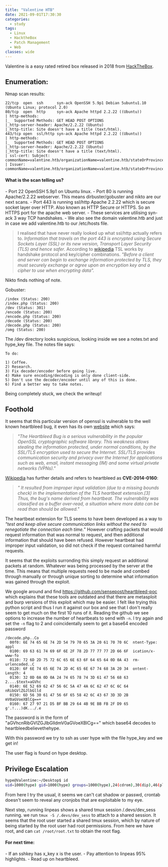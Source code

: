 ```yaml
---
title: "Valentine HTB"
date: 2021-09-01T17:30:30
categories:
  - study
tags:
  - Linux
  - HacktheBox
  - Patch Management
  - Web
classes: wide
---
```

Valentine is a easy rated retired box released in 2018 from [HackTheBox](https://app.hackthebox.eu/machines/Valentine). 
<h2>Enumeration:</h2>
Nmap scan results:

```
22/tcp  open  ssh      syn-ack OpenSSH 5.9p1 Debian 5ubuntu1.10 (Ubuntu Linux; protocol 2.0)
80/tcp  open  http     syn-ack Apache httpd 2.2.22 ((Ubuntu))
| http-methods: 
|_  Supported Methods: GET HEAD POST OPTIONS
|_http-server-header: Apache/2.2.22 (Ubuntu)
|_http-title: Site doesn't have a title (text/html).
443/tcp open  ssl/http syn-ack Apache httpd 2.2.22 ((Ubuntu))
| http-methods: 
|_  Supported Methods: GET HEAD POST OPTIONS
|_http-server-header: Apache/2.2.22 (Ubuntu)
|_http-title: Site doesn't have a title (text/html).
| ssl-cert: Subject: commonName=valentine.htb/organizationName=valentine.htb/stateOrProvinceName=FL/countryName=US
| Issuer: commonName=valentine.htb/organizationName=valentine.htb/stateOrProvinceName=FL/countryName=US
```

<h4>What is the scan telling us?</h4>
- Port 22 OpenSSH 5.9p1 on Ubuntu linux. 
- Port 80 is running Apache/2.2.22 webserver. This means dirbuster/gobuster and nikto are our next scans.
- Port 443 is running ssl/http Apache 2.2.22 which is secure socket layer over HTTP. Also known as HTTP Secure or HTTPS. So an HTTPS port for the apache web server. 
- These services are utilising syn-ack 3 way TCP handshakes.
- We also see the domain valentine.htb and just in case we add valentine.htb to our /etc/hosts file.

> I realised that have never really looked up what ssl/http actually refers to. *Information that travels on the port 443 is encrypted using Secure Sockets Layer (SSL) or its new version, Transport Layer Security (TLS) and hence safer*. 
> According to [wikipedia](https://en.wikipedia.org/wiki/Transport_Layer_Security#Key_exchange_or_key_agreement) TSL works by handshake protocol and key/cipher combinations. *"Before a client and server can begin to exchange information protected by TLS, they must securely exchange or agree upon an encryption key and a cipher to use when encrypting data".*

Nikto finds nothing of note.

Gobuster:

```
/index (Status: 200)
/index.php (Status: 200)
/dev (Status: 301)
/encode (Status: 200)
/encode.php (Status: 200)
/decode (Status: 200)
/decode.php (Status: 200)
/omg (Status: 200)
```


The /dev directory looks suspicious, looking inside we see a notes.txt and hype_key file.
The notes file says:

```
To do:

1) Coffee.
2) Research.
3) Fix decoder/encoder before going live.
4) Make sure encoding/decoding is only done client-side.
5) Don't use the decoder/encoder until any of this is done.
6) Find a better way to take notes.
```

Being completely stuck, we check the writeup!

<h2>Foothold</h2>

It seems that this particular version of openssl is vulnerable to the well known heartbleed bug, it even has its own [website](https://heartbleed.com/) which says:
> *"The Heartbleed Bug is a serious vulnerability in the popular OpenSSL cryptographic software library. This weakness allows stealing the information protected, under normal conditions, by the SSL/TLS encryption used to secure the Internet. SSL/TLS provides communication security and privacy over the Internet for applications such as web, email, instant messaging (IM) and some virtual private networks (VPNs)."*

[Wikipedia](https://en.wikipedia.org/wiki/Heartbleed) has further details and refers to heartbleed as **CVE-2014-0160**:
>*" It resulted from improper input validation (due to a missing bounds check) in the implementation of the TLS heartbeat extension.[3] Thus, the bug's name derived from heartbeat. The vulnerability was classified as a buffer over-read, a situation where more data can be read than should be allowed."*

The heartbeat extension for TLS seems to have been developed as a way to *"test and keep alive secure communication links without the need to renegotiate the connection each time.*" However crafting packets that would request information that was normal to request, and then additional information that should have been refused. However heartbeat had improper input validation, so did not check if the request contained harmful requests. 

It seems that the exploits surronding this simply request an additional packets at random. Whatever was being processed by the server at the time. This means that multiple requests need to be made and combed through manually or through unique sorting to determine what information was gained through the exploit. 

We google around and find https://github.com/sensepost/heartbleed-poc which explains that these tools are outdated and that there are metasploit and burp versions of this exploit which may be easier. I felt like trying this python script and thus I run it against our box and see that I don't really seem to get much on the first 10 runs of it. Reading the github we see options to increase the number of heartbeats to send with `-n`.  I try again and set the `-n` flag to 2 and coincidentally seem to get a base64 encoded password

```
/decode.php..Co
  00f0: 6E 74 65 6E 74 2D 54 79 70 65 3A 20 61 70 70 6C  ntent-Type: appl
  0100: 69 63 61 74 69 6F 6E 2F 78 2D 77 77 77 2D 66 6F  ication/x-www-fo
  0110: 72 6D 2D 75 72 6C 65 6E 63 6F 64 65 64 0D 0A 43  rm-urlencoded..C
  0120: 6F 6E 74 65 6E 74 2D 4C 65 6E 67 74 68 3A 20 34  ontent-Length: 4
  0130: 32 0D 0A 0D 0A 24 74 65 78 74 3D 61 47 56 68 63  2....$text=aGVhc
  0140: 6E 52 69 62 47 56 6C 5A 47 4A 6C 62 47 6C 6C 64  nRibGVlZGJlbGlld
  0150: 6D 56 30 61 47 56 6F 65 58 42 6C 43 67 3D 3D 2B  mV0aGVoeXBlCg==+
  0160: 67 27 97 21 D5 BF BB 29 64 4B 9E BB FB 2F D9 65  g'.!...)dK.../.e
```

The password is in the form of "aGVhcnRibGVlZGJlbGlldmV0aGVoeXBlCg==" which base64 decodes to heartbleedbelievethehype.

With this password we try to ssh as user hype with the file hype_key and we get in!

The user flag is found on hype desktop.

<h2>Privilege Escalation</h2>

```bash
hype@Valentine:~/Desktop$ id
uid=1000(hype) gid=1000(hype) groups=1000(hype),24(cdrom),30(dip),46(plugdev),124(sambashare)
```
From here I try the usual, it seems we can't cat shadow or passwd, crontab doesn't seem to reveal any cronjobs that are exploitable to my eye.

Next step, running linpeas shows a shared tmux session /.devs/dev_sess running. we run `tmux -S /.devs/dev_sess` to attach to a shared session. It seems that the root user started a shared tmux session, which by nature of being started by the root user had root permissions. From here we have root, and can `cat /root/root.txt` to obtain the root flag. 

<h4>For next time:</h4>
- If an sshkey has x_key x is the user.
- Pay attention to linpeas 95% highlights.
- Read up on heartbleed.

